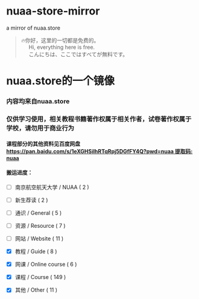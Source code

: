 # nuaa-store-mirror
a mirror of nuaa.store

>🔥你好，这里的一切都是免费的。</br>
$~~~~$ Hi, everything here is free.</br>
$~~~~$ こんにちは、ここではすべてが無料です。

# nuaa.store的一个镜像
### 内容均来自nuaa.store
### 仅供学习使用，相关教程书籍著作权属于相关作者，试卷著作权属于学校，请勿用于商业行为

#### 课程部分的其他资料见百度网盘 [https://pan.baidu.com/s/1eXGHSilhRTqRpj5DGfFY4Q?pwd=nuaa 提取码: nuaa](https://pan.baidu.com/s/1eXGHSilhRTqRpj5DGfFY4Q?pwd=nuaa)

#### 搬运进度：

- [ ] 南京航空航天大学 / NUAA ( 2 )
- [ ] 新生荐读 ( 2 )
- [ ] 通识 / General ( 5 )
- [ ] 资源 / Resource ( 7 )
- [ ] 网站 / Website ( 11 )
- [x] 教程 / Guide ( 8 )
- [x] 网课 / Online course ( 6 )
- [x] 课程 / Course ( 149 )
- [x] 其他 / Other ( 11 )

